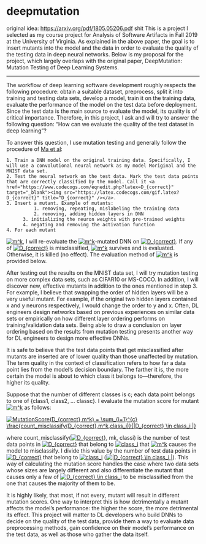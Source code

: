 # deepmutation
original idea: https://arxiv.org/pdf/1805.05206.pdf
shit
This is a project I selected as my course project for Analysis of Software Artifacts in Fall 2019 at the University of Virginia. As explained in the above paper, the goal is to insert mutants into the model and the data in order to evaluate the quality of the testing data in deep neural networks. Below is my proposal for the project, which largely overlaps with the original paper, DeepMutation: Mutation Testing of Deep Learning Systems.

----------------------------------------------------------------------------------------------------------------

The workflow of deep learning software development roughly respects the following procedure:
obtain a suitable dataset, preprocess, split it into training and testing data sets, develop a model, train it on the training data, evaluate the performance of the model on the test data before deployment. Since the test data is the main source to evaluate the model, its quality is of critical importance. Therefore, in this project, I ask and will try to answer the following question: “How can we evaluate the quality of the test dataset in deep learning”?

To answer this question, I use mutation testing and generally follow the procedure of [Ma et al](https://arxiv.org/pdf/1805.05206.pdf):
 	
	1. Train a DNN model on the original training data. Specifically, I will use a convolutional neural network as my model Moriginal and the MNIST data set.
    2. Test the neural network on the test data. Mark the test data points that are correctly classified by the model. Call it <a href="https://www.codecogs.com/eqnedit.php?latex=D_{correct}" target="_blank"><img src="https://latex.codecogs.com/gif.latex?D_{correct}" title="D_{correct}" /></a>.
    3. Insert a mutant. Example of mutants:
              1. removing, repeating, mislabeling the training data
              2. removing, adding hidden layers in DNN
	      3. initializing the neuron weights with pre-trained weights
	      4. negating and removing the activation function
    4. For each mutant 
<a href="https://www.codecogs.com/eqnedit.php?latex=m^k" target="_blank"><img src="https://latex.codecogs.com/gif.latex?m^k" title="m^k" /></a>, I will re-evaluate the <a href="https://www.codecogs.com/eqnedit.php?latex=m^k" target="_blank"><img src="https://latex.codecogs.com/gif.latex?m^k" title="m^k" /></a>-mutated DNN on <a href="https://www.codecogs.com/eqnedit.php?latex=D_{correct}" target="_blank"><img src="https://latex.codecogs.com/gif.latex?D_{correct}" title="D_{correct}" /></a>. If any of <a href="https://www.codecogs.com/eqnedit.php?latex=D_{correct}" target="_blank"><img src="https://latex.codecogs.com/gif.latex?D_{correct}" title="D_{correct}" /></a> is misclassified, <a href="https://www.codecogs.com/eqnedit.php?latex=m^k" target="_blank"><img src="https://latex.codecogs.com/gif.latex?m^k" title="m^k" /></a> survives and is evaluated. Otherwise, it is killed (no effect). The evaluation method of <a href="https://www.codecogs.com/eqnedit.php?latex=m^k" target="_blank"><img src="https://latex.codecogs.com/gif.latex?m^k" title="m^k" /></a> is provided below.

After testing out the results on the MNIST data set, I will try mutation testing on more complex data sets, such as CIFAR10 or MS-COCO. In addition, I will discover new, effective mutants in addition to the ones mentioned in step 3. For example, I believe that swapping the order of hidden layers will be a very useful mutant. For example, if the original two hidden layers contained x and y neurons respectively, I would change the order to y and x. Often, DL engineers design networks based on previous experiences on similar data sets or empirically on how different layer ordering performs on training/validation data sets. Being able to draw a conclusion on layer ordering based on the results from mutation testing presents another way for DL engineers to design more effective DNNs.

It is safe to believe that the test data points that get misclassified after mutants are inserted are of lower quality than those unaffected by mutation. The term quality in the context of classification refers to how far a data point lies from the model’s decision boundary. The farther it is, the more certain the model is about to which class it belongs to—therefore, the higher its quality.

Suppose that the number of different classes is c; each data point belongs to one of {class1, class2, … classc}. I evaluate the mutation score for mutant <a href="https://www.codecogs.com/eqnedit.php?latex=m^k" target="_blank"><img src="https://latex.codecogs.com/gif.latex?m^k" title="m^k" /></a> as follows:

<a href="https://www.codecogs.com/eqnedit.php?latex=MutationScore(D_{correct},m^k)&space;=&space;\sum_{i=1}^{c}&space;\frac{count_{misclassify}(D_{correct},m^k,class_i)}{|D_{correct}&space;\in&space;class_i&space;|}" target="_blank"><img src="https://latex.codecogs.com/gif.latex?MutationScore(D_{correct},m^k)&space;=&space;\sum_{i=1}^{c}&space;\frac{count_{misclassify}(D_{correct},m^k,class_i)}{|D_{correct}&space;\in&space;class_i&space;|}" title="MutationScore(D_{correct},m^k) = \sum_{i=1}^{c} \frac{count_misclassify(D_{correct},m^k,class_i)}{|D_{correct} \in class_i |}" /></a>

where count_misclassify(<a href="https://www.codecogs.com/eqnedit.php?latex=D_{correct}" target="_blank"><img src="https://latex.codecogs.com/gif.latex?D_{correct}" title="D_{correct}" /></a>, mk, classi) is the number of test data points in <a href="https://www.codecogs.com/eqnedit.php?latex=D_{correct}" target="_blank"><img src="https://latex.codecogs.com/gif.latex?D_{correct}" title="D_{correct}" /></a> that belong to <a href="https://www.codecogs.com/eqnedit.php?latex=class_i" target="_blank"><img src="https://latex.codecogs.com/gif.latex?class_i" title="class_i" /></a>  that <a href="https://www.codecogs.com/eqnedit.php?latex=m^k" target="_blank"><img src="https://latex.codecogs.com/gif.latex?m^k" title="m^k" /></a> causes the model to misclassify. I divide this value by the number of test data points in <a href="https://www.codecogs.com/eqnedit.php?latex=D_{correct}" target="_blank"><img src="https://latex.codecogs.com/gif.latex?D_{correct}" title="D_{correct}" /></a> that belong to <a href="https://www.codecogs.com/eqnedit.php?latex=class_i" target="_blank"><img src="https://latex.codecogs.com/gif.latex?class_i" title="class_i" /></a> (<a href="https://www.codecogs.com/eqnedit.php?latex=|D_{correct}&space;\in&space;class_i&space;|" target="_blank"><img src="https://latex.codecogs.com/gif.latex?|D_{correct}&space;\in&space;class_i&space;|" title="|D_{correct} \in class_i |" /></a>). This way of calculating the mutation score handles the case where two data sets whose sizes are largely different and also differentiate the mutant that causes only a few of <a href="https://www.codecogs.com/eqnedit.php?latex=D_{correct}&space;\in&space;class_i" target="_blank"><img src="https://latex.codecogs.com/gif.latex?D_{correct}&space;\in&space;class_i" title="D_{correct} \in class_i" /></a> to be misclassified from the one that causes the majority of them to be.

It is highly likely, that most, if not every, mutant will result in different mutation scores. One way to interpret this is how detrimentally a mutant affects the model’s performance: the higher the score, the more detrimental its effect. This project will matter to DL developers who build DNNs to decide on the quality of the test data, provide them a way to evaluate data preprocessing methods, gain confidence on their model’s performance on the test data, as well as those who gather the data itself.
